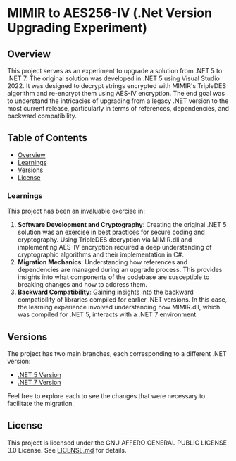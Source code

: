 # MIMIR to AES256-IV (.Net Version Upgrading Experiment)

## Overview

This project serves as an experiment to upgrade a solution from .NET 5 to .NET 7. The original solution was developed in .NET 5 using Visual Studio 2022. It was designed to decrypt strings encrypted with MIMIR's TripleDES algorithm and re-encrypt them using AES-IV encryption. The end goal was to understand the intricacies of upgrading from a legacy .NET version to the most current release, particularly in terms of references, dependencies, and backward compatibility.

## Table of Contents

- [Overview](#overview)
- [Learnings](#learnings)
- [Versions](#versions)
- [License](#license)

### Learnings

This project has been an invaluable exercise in:

1. **Software Development and Cryptography**: Creating the original .NET 5 solution was an exercise in best practices for secure coding and cryptography. Using TripleDES decryption via MIMIR.dll and implementing AES-IV encryption required a deep understanding of cryptographic algorithms and their implementation in C#.
2. **Migration Mechanics**: Understanding how references and dependencies are managed during an upgrade process. This provides insights into what components of the codebase are susceptible to breaking changes and how to address them.
3. **Backward Compatibility**: Gaining insights into the backward compatibility of libraries compiled for earlier .NET versions. In this case, the learning experience involved understanding how MIMIR.dll, which was compiled for .NET 5, interacts with a .NET 7 environment.


## Versions

The project has two main branches, each corresponding to a different .NET version:

- [.NET 5 Version](https://github.com/fkitsantas/MIMIR-to-AES256-IV/tree/dotNet5)
- [.NET 7 Version](https://github.com/fkitsantas/MIMIR-to-AES256-IV/tree/dotNet7)

Feel free to explore each to see the changes that were necessary to facilitate the migration.

## License

This project is licensed under the GNU AFFERO GENERAL PUBLIC LICENSE 3.0 License. See [LICENSE.md](LICENSE.md) for details.

